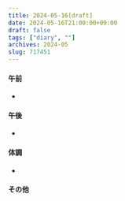 ```yaml
---
title: 2024-05-16[draft]
date: 2024-05-16T21:00:00+09:00
draft: false
tags: ["diary", ""]
archives: 2024-05
slug: 717451
---
```

#### 午前
- 
#### 午後
- 
#### 体調
- 
#### その他